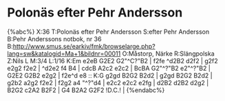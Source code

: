 # Polonäs efter Pehr Andersson

{%abc%}
X:36
T:Polonäs efter Pehr Andersson
S:efter Pehr Andersson
B:Pehr Anderssons notbok, nr 36
B:http://www.smus.se/earkiv/fmk/browselarge.php?lang=sw&katalogid=Ma+1&bildnr=00011
O:Måstorp, Närke
R:Slängpolska
Z:Nils L
M:3/4
L:1/16
K:Em
e2eB G2E2 G2"^C?"B2 | f2fe ^d2B2 d2f2 | g2f2 e2g2 f2e2 | ^d2e2 f4 B4 |
cdcB A2c2 e2c2 | BcBA G2"^?"B2 e2"^?"B2 | G2E2 G2B2 e2g2 | f2e^d e8 ::
K:G
g2gd B2G2 B2d2 | g2gd B2G2 B2d2 | g2b2 a2g2 f2e2 | f2g2 a4 "^?"d4 |
e2c2 e2c2 e2fg | d2B2 d2B2 d2g2 | B2G2 c2A2 B2F2 | G4 B2A2 G2F2 !D.C.! | 
{%endabc%}
